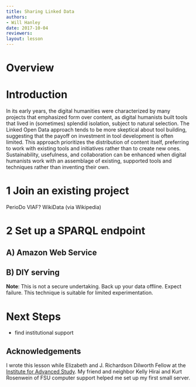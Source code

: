 ```yaml
---
title: Sharing Linked Data
authors:
- Will Hanley
date: 2017-10-04
reviewers:
layout: lesson
---
```


# Overview


# Introduction
In its early years, the digital humanities were characterized by many projects that emphasized form over content, as digital humanists built tools that lived in (sometimes) splendid isolation, subject to natural selection. The Linked Open Data approach tends to be more skeptical about tool building, suggesting that the payoff on investment in tool development is often limited. This approach prioritizes the distribution of content itself, preferring to work with existing tools and initiatives rather than to create new ones. Sustainability, usefulness, and collaboration can be enhanced when digital humanists work with an assemblage of existing, supported tools and techniques rather than inventing their own.



# 1 Join an existing project
PerioDo
VIAF?
WikiData (via Wikipedia)

# 2 Set up a SPARQL endpoint

## A) Amazon Web Service

## B) DIY serving

**Note**: This is not a secure undertaking. Back up your data offline. Expect failure. This technique is suitable for limited experimentation.

# Next Steps
- find institutional support

## Acknowledgements
I wrote this lesson while Elizabeth and J. Richardson Dilworth Fellow at the [Institute for Advanced Study](ias.edu). My friend and neighbor Kelly Hirai and Kurt Rosenwein of FSU computer support helped me set up my first small server.
